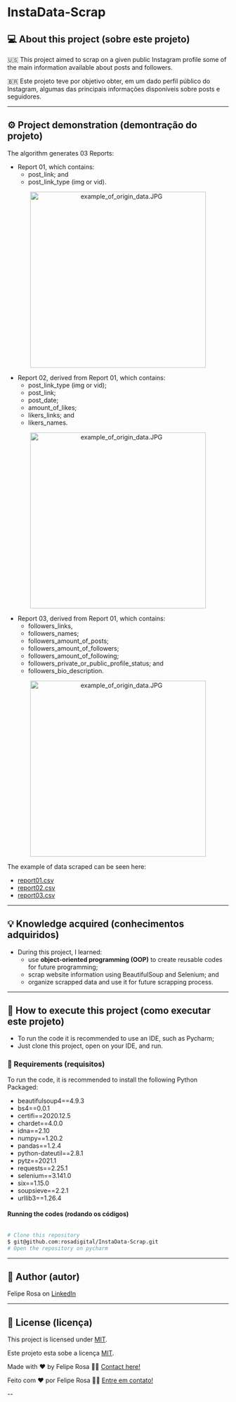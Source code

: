 # InstaData-Scrap
## 💻 About this project (sobre este projeto)
:us: This project aimed to scrap on a given public Instagram profile some of the main information available about posts and followers.

:brazil: Este projeto teve por objetivo obter, em um dado perfil público do Instagram, algumas das principais informações disponíveis sobre posts e seguidores.

---
## ⚙️ Project demonstration (demontração do projeto)
The algorithm generates 03 Reports:
- Report 01, which contains:
  - post_link; and
  - post_link_type (img or vid).
<p align="center"> <img alt="example_of_origin_data.JPG" title="example_of_origin_data.JPG" src="./assets/example_of_origin_data.JPG" width="400px">

- Report 02, derived from Report 01, which contains:
  - post_link_type (img or vid);
  - post_link;
  - post_date;
  - amount_of_likes;
  - likers_links; and
  - likers_names.
<p align="center"> <img alt="example_of_origin_data.JPG" title="example_of_origin_data.JPG" src="./assets/example_of_origin_data.JPG" width="400px">
   
- Report 03, derived from Report 01, which contains:
  - followers_links,
  - followers_names;
  - followers_amount_of_posts;
  - followers_amount_of_followers;
  - followers_amount_of_following;
  - followers_private_or_public_profile_status; and
  - followers_bio_description.
<p align="center"> <img alt="example_of_origin_data.JPG" title="example_of_origin_data.JPG" src="./assets/example_of_origin_data.JPG" width="400px">

The example of data scraped can be seen here:
- [report01.csv](./report_01_renovesergipe.csv)
- [report02.csv](./report_02_renovesergipe.csv)
- [report03.csv](./report_03_renovesergipe.csv)

---
	
## 💡 Knowledge acquired (conhecimentos adquiridos)

- During this project, I learned:
  - use **object-oriented programming (OOP)** to create reusable codes for future programming;
  - scrap website information using BeautifulSoup and Selenium; and
  - organize scrapped data and use it for future scrapping process.

---

## 🚀 How to execute this project (como executar este projeto)

 - To run the code it is recommended to use an IDE, such as Pycharm;
  - Just clone this project, open on your IDE, and run.

### 🎲 Requirements (requisitos)

To run the code, it is recommended to install the following Python Packaged:
- beautifulsoup4==4.9.3
- bs4==0.0.1
- certifi==2020.12.5
- chardet==4.0.0
- idna==2.10
- numpy==1.20.2
- pandas==1.2.4
- python-dateutil==2.8.1
- pytz==2021.1
- requests==2.25.1
- selenium==3.141.0
- six==1.15.0
- soupsieve==2.2.1
- urllib3==1.26.4


#### Running the codes (rodando os códigos)

```bash

# Clone this repository
$ git@github.com:rosadigital/InstaData-Scrap.git
# Open the repository on pycharm

```

---

## 🦸 Author (autor)


Felipe Rosa on [LinkedIn](https://www.linkedin.com/in/felipe-rosa/)

---

## 📝 License (licença)

This project is licensed under [MIT](./LICENSE).

Este projeto esta sobe a licença [MIT](./LICENSE).

Made with ❤️ by Felipe Rosa 👋🏽 [Contact here!](https://www.linkedin.com/in/felipe-rosa/)

Feito com ❤️ por Felipe Rosa 👋🏽 [Entre em contato!](https://www.linkedin.com/in/felipe-rosa/)

--
